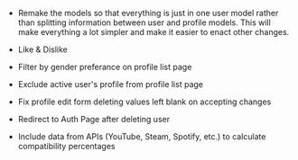 - Remake the models so that everything is just in one user model rather than splitting information between user and profile models. This will make everything a lot simpler and make it easier to enact other changes.
- Like & Dislike
- Filter by gender preferance on profile list page
- Exclude active user's profile from profile list page
- Fix profile edit form deleting values left blank on accepting changes
- Redirect to Auth Page after deleting user

- Include data from APIs (YouTube, Steam, Spotify, etc.) to calculate compatibility percentages